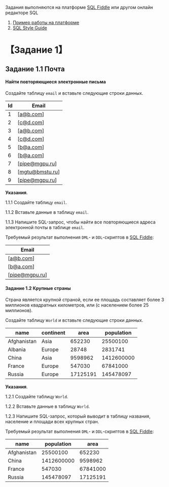 Задания выполняются на платформе [SQL Fiddle](http://www.sqlfiddle.com/) или другом онлайн редакторе SQL

1. [Пример работы на платформе](http://www.sqlfiddle.com/#!9/a6c585/1)
2. [SQL Style Guide](https://www.sqlstyle.guide/)


# 【Задание 1】

## Задание 1.1 Почта

#### Найти повторяющиеся электронные письма 

Создайте таблицу `email` и вставьте следующие строки данных. 

| Id | Email   |
|----|---------|
| 1  | [a@b.com]|
| 2  | [c@d.com]|
| 3  | [a@b.com]|
| 4  | [с@d.com]|
| 5  | [b@a.com]|
| 6  | [b@a.com]|
| 7  | [pipe@mgpu.ru]|
| 8  | [mgtu@bmstu.ru]|
| 9  | [pipe@mgpu.ru]|

**Указания**.

1.1.1 Создайте таблицу `email`.

1.1.2 Вставьте данные в таблицу `email`.

1.1.3 Напишите SQL-запрос, чтобы найти все повторяющиеся адреса электронной почты в таблице `email`. 


Требуемый результат выполнения `DML`-  и `DDL`-скриптов в [SQL Fiddle](http://www.sqlfiddle.com/):

| Email   |
|---------|
| [a@b.com]|
| [b@a.com]|
| [pipe@mgpu.ru]|



#### Задание 1.2  Крупные страны

Страна является крупной страной, если ее площадь составляет более 3 миллионов квадратных километров, или (с населением более 25 миллионов).


Создайте таблицу `World`  и вставьте следующие строки данных.  

| name            | continent  | area       | population   | 
|-----------------|------------|-----------|---------------|
| Afghanistan     | Asia       | 652230     | 25500100     |
| Albania         | Europe     | 28748      | 2831741      |
| China           | Asia       | 9598962    | 1412600000   |
| France          | Europe     | 547030     | 67841000     |
| Russia          | Europe     | 17125191   | 145478097    |

**Указания**.

1.2.1 Создайте таблицу `World`.

1.2.2 Вставьте данные в таблицу `World`.

1.2.3 Напишите SQL-запрос, который выводит в таблицу названия, население и площади всех крупных стран. 

Требуемый результат выполнения `DML`-  и `DDL`-скриптов в [SQL Fiddle](http://www.sqlfiddle.com/):

| name        | population | area   |
| ----------- | ---------- | ------ |
|Afghanistan  | 25500100   | 652230 |
|China	      |1412600000  |9598962 |
|France       | 547030     |67841000|
|Russia	      |145478097   |17125191|
